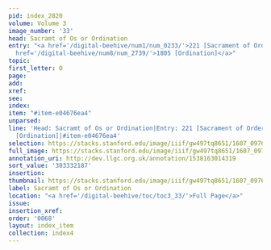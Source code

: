 ```yaml
---
pid: index_2820
volume: Volume 3
image_number: '33'
head: Sacramt of Os or Ordination
entry: "<a href='/digital-beehive/num1/num_0233/'>221 [Sacrament of Orders]</a>|<a
  href='/digital-beehive/num8/num_2739/'>1805 [Ordination]</a>"
topic:
first_letter: O
page:
add:
xref:
see:
index:
item: "#item-e04676ea4"
unparsed:
line: 'Head: Sacramt of Os or Ordination|Entry: 221 [Sacrament of Orders]|Entry: 1805
  [Ordination]|#item-e04676ea4'
selection: https://stacks.stanford.edu/image/iiif/gw497tq8651/1607_0976/1475,2187,769,196/full/0/default.jpg
full_image: https://stacks.stanford.edu/image/iiif/gw497tq8651/1607_0976/full/full/0/default.jpg
annotation_uri: http://dev.llgc.org.uk/annotation/1538163014319
sort_value: '303332187'
insertion:
thumbnail: https://stacks.stanford.edu/image/iiif/gw497tq8651/1607_0976/1475,2187,769,196/150,/0/default.jpg
label: Sacramt of Os or Ordination
location: "<a href='/digital-beehive/toc/toc3_33/'>Full Page</a>"
issue:
insertion_xref:
order: '0068'
layout: index_item
collection: index4
---
```

